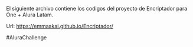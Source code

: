 El siguiente archivo contiene los codigos del proyecto de Encriptador para One + Alura Latam.

Url: https://emmaakai.github.io/Encriptador/

#AluraChallenge